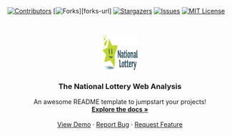 [![Contributors][contributors-shield]][contributors-url]
[![Forks][forks-shield]][forks-url]
[![Stargazers][stars-shield]][stars-url]
[![Issues][issues-shield]][issues-url]
[![MIT License][license-shield]][license-url]

<!-- PROJECT LOGO -->
<br />
<p align="center">
  <a href="https://www.lottery.ie/header-footer/_jcr_content/root/header/megamenu/logo.coreimg.png/1618127039813/megamenu-logo.png">
    <img src="images/logo.png" alt="Logo" width="80" height="80">
  </a>

  <h3 align="center">The National Lottery Web Analysis</h3>

  <p align="center">
    An awesome README template to jumpstart your projects!
    <br />
    <a href="https://github.com/othneildrew/Best-README-Template"><strong>Explore the docs »</strong></a>
    <br />
    <br />
    <a href="https://github.com/othneildrew/Best-README-Template">View Demo</a>
    ·
    <a href="https://github.com/othneildrew/Best-README-Template/issues">Report Bug</a>
    ·
    <a href="https://github.com/othneildrew/Best-README-Template/issues">Request Feature</a>
  </p>
</p>


<!-- MARKDOWN LINKS & IMAGES -->
<!-- https://www.markdownguide.org/basic-syntax/#reference-style-links -->
[contributors-shield]: https://img.shields.io/github/contributors/Zaradin/Euromillions_Irish_Lotto_Web_Analysis.svg?style=for-the-badge
[contributors-url]: https://github.com/Zaradin/Euromillions_Irish_Lotto_Web_Analysis/graphs/contributors
[forks-shield]: https://img.shields.io/github/forks/Zaradin/Euromillions_Irish_Lotto_Web_Analysis.svg?style=for-the-badge
[stars-shield]: https://img.shields.io/github/stars/Zaradin/Euromillions_Irish_Lotto_Web_Analysis.svg?style=for-the-badge
[stars-url]: https://github.com/Zaradin/Euromillions_Irish_Lotto_Web_Analysis/stargazers
[issues-shield]: https://img.shields.io/github/issues/Zaradin/Euromillions_Irish_Lotto_Web_Analysis.svg?style=for-the-badge
[issues-url]: https://github.com/Zaradin/Euromillions_Irish_Lotto_Web_Analysis/issues
[license-shield]: https://img.shields.io/github/license/Zaradin/Euromillions_Irish_Lotto_Web_Analysis.svg?style=for-the-badge
[license-url]: https://github.com/Zaradin/Euromillions_Irish_Lotto_Web_Analysis/blob/master/LICENSE.txt

[product-screenshot]: images/screenshot.png